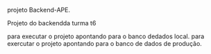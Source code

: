 projeto Backend-APE.

Projeto do backendda turma t6

para executar o projeto apontando para o banco dedados local.
para exercutar o projeto apontando para o banco de dados de produção.